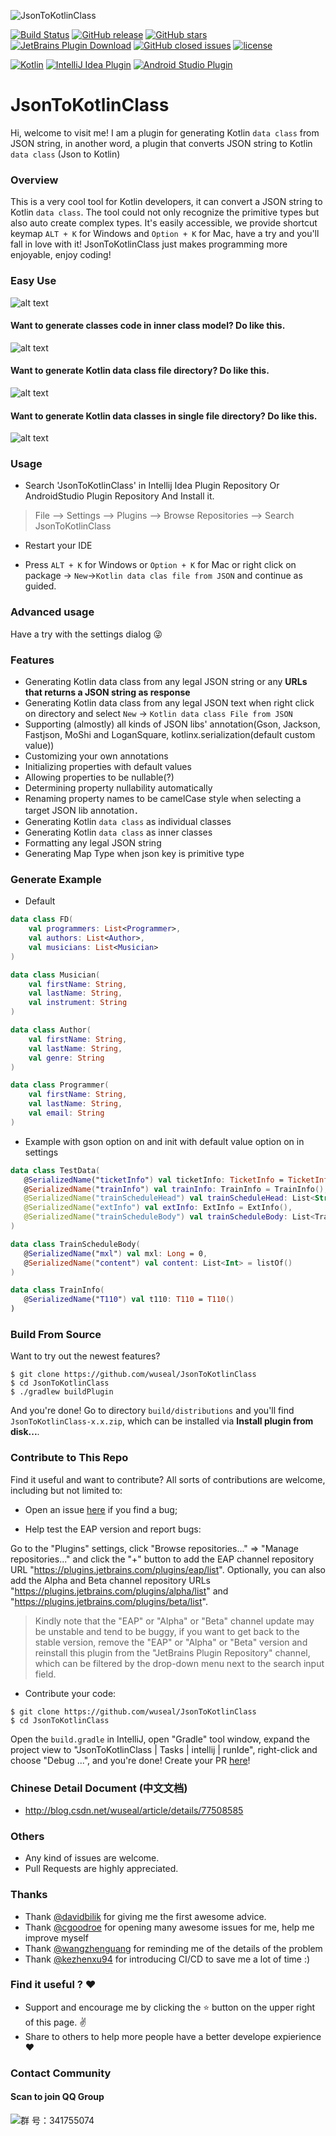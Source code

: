 ![JsonToKotlinClass](https://github.com/wuseal/JsonToKotlinClass/blob/master/title.png)

[![Build Status](https://travis-ci.org/wuseal/JsonToKotlinClass.svg?branch=master)](https://travis-ci.org/wuseal/JsonToKotlinClass)
[![GitHub release](https://img.shields.io/github/release/wuseal/JsonToKotlinClass.svg?style=flat)](https://github.com/wuseal/JsonToKotlinClass/releases)
[![GitHub stars](https://img.shields.io/github/stars/wuseal/JsonToKotlinClass.svg?style=social&label=Stars&style=plastic)](https://github.com/wuseal/JsonToKotlinClass/stargazers)
[![JetBrains Plugin Download](https://img.shields.io/jetbrains/plugin/d/9960-json-to-kotlin-class-jsontokotlinclass-.svg)](https://plugins.jetbrains.com/plugin/9960-jsontokotlinclass)
[![GitHub closed issues](https://img.shields.io/github/issues-closed/wuseal/JsonToKotlinClass.svg)](https://github.com/wuseal/JsonToKotlinClass/issues?q=is%3Aissue+is%3Aclosed)
[![license](https://img.shields.io/github/license/wuseal/JsonToKotlinClass.svg)](https://github.com/wuseal/JsonToKotlinClass/blob/master/LICENSE)

[![Kotlin](https://img.shields.io/badge/%20language-Kotlin-red.svg)](https://kotlinlang.org/)
[![IntelliJ Idea Plugin](https://img.shields.io/badge/plugin-IntelliJ%20%20Idea-blue.svg)](https://plugins.jetbrains.com/plugin/9960-jsontokotlinclass)
[![Android Studio Plugin](https://img.shields.io/badge/plugin-AndroidStudio-green.svg)](https://plugins.jetbrains.com/plugin/9960-jsontokotlinclass)

# JsonToKotlinClass

Hi, welcome to visit me! I am a plugin for generating Kotlin `data class` from JSON string, in another word, a plugin that converts JSON string to Kotlin `data class` (Json to Kotlin)

### Overview

This is a very cool tool for Kotlin developers, it can convert a JSON string to Kotlin `data class`. The tool could not only recognize the primitive types but also auto create complex types. It's easily accessible, we provide shortcut keymap `ALT + K` for Windows and `Option + K` for Mac, have a try and you'll fall in love with it! JsonToKotlinClass just makes programming more enjoyable, enjoy coding!

### Easy Use
![alt text](https://plugins.jetbrains.com/files/9960/screenshot_18032.png)

#### Want to generate classes code in inner class model? Do like this.
![alt text](https://plugins.jetbrains.com/files/9960/screenshot_18031.png)

#### Want to generate Kotlin data class file directory? Do like this.
![alt text](https://plugins.jetbrains.com/files/9960/screenshot_18030.png)

#### Want to generate Kotlin data classes in single file directory? Do like this.
![alt text](https://plugins.jetbrains.com/files/9960/screenshot_18029.png)

### Usage
* Search 'JsonToKotlinClass' in Intellij Idea Plugin Repository Or AndroidStudio Plugin Repository And Install it.

> File --> Settings --> Plugins --> Browse Repositories --> Search JsonToKotlinClass

* Restart your IDE

* Press `ALT + K` for Windows or `Option + K` for Mac or right click on package -> `New`->`Kotlin data clas file from JSON` and continue as guided.

### Advanced usage
Have a try with the settings dialog :stuck_out_tongue_winking_eye:

### Features
* Generating Kotlin data class from any legal JSON string or any **URLs that returns a JSON string as response**
* Generating Kotlin data class from any legal JSON text when right click on directory and select `New` -> `Kotlin data class File from JSON`
* Supporting (almostly) all kinds of JSON libs' annotation(Gson, Jackson, Fastjson, MoShi and LoganSquare, kotlinx.serialization(default custom value))
* Customizing your own annotations
* Initializing properties with default values
* Allowing properties to be nullable(?)
* Determining property nullability automatically
* Renaming property names to be camelCase style when selecting a target JSON lib annotation．
* Generating Kotlin `data class` as individual classes
* Generating Kotlin `data class` as inner classes
* Formatting any legal JSON string
* Generating Map Type when json key is primitive type

### Generate Example 
* Default

```kotlin
data class FD(
	val programmers: List<Programmer>,
	val authors: List<Author>,
	val musicians: List<Musician>
)

data class Musician(
	val firstName: String, 
	val lastName: String, 
	val instrument: String 
)

data class Author(
	val firstName: String, 
	val lastName: String, 
	val genre: String 
)

data class Programmer(
	val firstName: String, 
	val lastName: String, 
	val email: String 
)
```

* Example with gson option on and init with default value option on in settings

```kotlin
data class TestData(
   @SerializedName("ticketInfo") val ticketInfo: TicketInfo = TicketInfo(),
   @SerializedName("trainInfo") val trainInfo: TrainInfo = TrainInfo(),
   @SerializedName("trainScheduleHead") val trainScheduleHead: List<String> = listOf(),
   @SerializedName("extInfo") val extInfo: ExtInfo = ExtInfo(),
   @SerializedName("trainScheduleBody") val trainScheduleBody: List<TrainScheduleBody> = listOf()
)

data class TrainScheduleBody(
   @SerializedName("mxl") val mxl: Long = 0, 
   @SerializedName("content") val content: List<Int> = listOf()
)

data class TrainInfo(
   @SerializedName("T110") val t110: T110 = T110()
)
```

### Build From Source

Want to try out the newest features?

```shell
$ git clone https://github.com/wuseal/JsonToKotlinClass
$ cd JsonToKotlinClass
$ ./gradlew buildPlugin
```

And you're done! Go to directory `build/distributions` and you'll find `JsonToKotlinClass-x.x.zip`, which can be installed via **Install plugin from disk...**.

### Contribute to This Repo

Find it useful and want to contribute? All sorts of contributions are welcome, including but not limited to:

- Open an issue [here](https://github.com/wuseal/JsonToKotlinClass/issues) if you find a bug;

- Help test the EAP version and report bugs:

Go to the "Plugins" settings, click "Browse repositories..." => "Manage repositories..." and click the "+" button to add the EAP channel repository URL "https://plugins.jetbrains.com/plugins/eap/list". Optionally, you can also add the Alpha and Beta channel repository URLs "https://plugins.jetbrains.com/plugins/alpha/list" and "https://plugins.jetbrains.com/plugins/beta/list".

> Kindly note that the "EAP" or "Alpha" or "Beta" channel update may be unstable and tend to be buggy, if you want to get back to the stable version, remove the "EAP" or "Alpha" or "Beta" version and reinstall this plugin from the "JetBrains Plugin Repository" channel, which can be filtered by the drop-down menu next to the search input field.

- Contribute your code:

```shell
$ git clone https://github.com/wuseal/JsonToKotlinClass
$ cd JsonToKotlinClass
```

Open the `build.gradle` in IntelliJ, open "Gradle" tool window, expand the project view to "JsonToKotlinClass | Tasks | intellij | runIde", right-click and choose "Debug ...", and you're done! Create your PR [here](https://github.com/wuseal/JsonToKotlinClass/pulls)!

### Chinese Detail Document (中文文档)
* http://blog.csdn.net/wuseal/article/details/77508585

### Others
* Any kind of issues are welcome.
* Pull Requests are highly appreciated.

### Thanks
* Thank [@davidbilik](https://github.com/davidbilik) for giving me the first awesome advice.
* Thank [@cgoodroe](https://github.com/cgoodroe) for opening many awesome issues for me, help me improve myself
* Thank [@wangzhenguang](https://github.com/wangzhenguang) for reminding me of the details of the problem
* Thank [@kezhenxu94](https://github.com/kezhenxu94/) for introducing CI/CD to save me a lot of time :)

### Find it useful ? :heart:
* Support and encourage me by clicking the :star: button on the upper right of this page. :v:
* Share to others to help more people have a better develope expierience :heart:

### Contact Community
#### Scan to join QQ Group
![群   号：341755074](https://user-images.githubusercontent.com/9211902/40884090-f447ac5e-673f-11e8-963d-08705f70b918.png)
